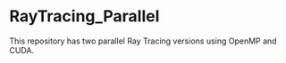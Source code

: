 RayTracing_Parallel
===================

This repository has two parallel Ray Tracing versions using OpenMP and CUDA.
